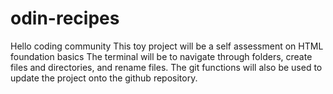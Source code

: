 # odin-recipes
Hello coding community
This toy project will be a self assessment on HTML foundation basics
The terminal will be to navigate through folders, create files and directories, and rename files.
The git functions will also be used to update the project onto the github repository.
